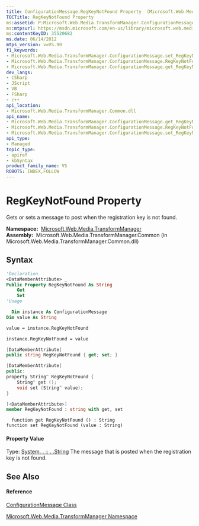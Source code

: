 ```yaml
---
title: ConfigurationMessage.RegKeyNotFound Property  (Microsoft.Web.Media.TransformManager)
TOCTitle: RegKeyNotFound Property
ms:assetid: P:Microsoft.Web.Media.TransformManager.ConfigurationMessage.RegKeyNotFound
ms:mtpsurl: https://msdn.microsoft.com/en-us/library/microsoft.web.media.transformmanager.configurationmessage.regkeynotfound(v=VS.90)
ms:contentKeyID: 35520682
ms.date: 06/14/2012
mtps_version: v=VS.90
f1_keywords:
- Microsoft.Web.Media.TransformManager.ConfigurationMessage.set_RegKeyNotFound
- Microsoft.Web.Media.TransformManager.ConfigurationMessage.RegKeyNotFound
- Microsoft.Web.Media.TransformManager.ConfigurationMessage.get_RegKeyNotFound
dev_langs:
- CSharp
- JScript
- VB
- FSharp
- c++
api_location:
- Microsoft.Web.Media.TransformManager.Common.dll
api_name:
- Microsoft.Web.Media.TransformManager.ConfigurationMessage.get_RegKeyNotFound
- Microsoft.Web.Media.TransformManager.ConfigurationMessage.RegKeyNotFound
- Microsoft.Web.Media.TransformManager.ConfigurationMessage.set_RegKeyNotFound
api_type:
- Managed
topic_type:
- apiref
- kbSyntax
product_family_name: VS
ROBOTS: INDEX,FOLLOW
---
```


# RegKeyNotFound Property

Gets or sets a message to post when the registration key is not found.

**Namespace:**  [Microsoft.Web.Media.TransformManager](microsoft-web-media-transformmanager-namespace.md)  
**Assembly:**  Microsoft.Web.Media.TransformManager.Common (in Microsoft.Web.Media.TransformManager.Common.dll)

## Syntax

``` vb
'Declaration
<DataMemberAttribute> _
Public Property RegKeyNotFound As String
    Get
    Set
'Usage

  Dim instance As ConfigurationMessage
Dim value As String

value = instance.RegKeyNotFound

instance.RegKeyNotFound = value
```

``` csharp
[DataMemberAttribute]
public string RegKeyNotFound { get; set; }
```

``` c++
[DataMemberAttribute]
public:
property String^ RegKeyNotFound {
    String^ get ();
    void set (String^ value);
}
```

``` fsharp
[<DataMemberAttribute>]
member RegKeyNotFound : string with get, set
```

``` jscript
  function get RegKeyNotFound () : String
function set RegKeyNotFound (value : String)
```

#### Property Value

Type: [System. . :: . .String](https://msdn.microsoft.com/en-us/library/s1wwdcbf\(v=vs.90\))  
The message that is posted when the registration key is not found.  

## See Also

#### Reference

[ConfigurationMessage Class](configurationmessage-class-microsoft-web-media-transformmanager.md)

[Microsoft.Web.Media.TransformManager Namespace](microsoft-web-media-transformmanager-namespace.md)

